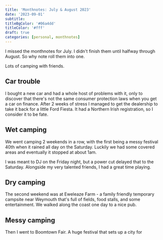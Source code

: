 ```yaml
---
title: 'Monthnotes: July & August 2023'
date: '2023-09-01'
subtitle:
titleBgColor: '#06a4dd'
titleColor: '#fff'
draft: true
categories: [personal, monthnotes]
---
```


I missed the monthnotes for July. I didn't finish them until halfway through August. So why note roll them into one.

Lots of camping with friends.

## Car trouble

I bought a new car and had a whole host of problems with it, only to discover that there's not the same consumer protection laws when you get a car on finance. After 2 weeks of stress I managed to get the dealership to take it back for a little Ford Fiesta. It had a Northern Irish registration, so I consider it to be fate.

## Wet camping

We went camping 2 weekends in a row, with the first being a messy festival 40th when it rained all day on the Saturday. Luckily we had some covered areas and eventually it stopped at about 1am.

I was meant to DJ on the Friday night, but a power cut delayed that to the Saturday. Alongside my very talented friends, I had a great time playing.

## Dry camping

The second weekend was at Eweleaze Farm - a family friendly temporary campsite near Weymouth that's full of fields, food stalls, and some entertainment. We walked along the coast one day to a nice pub.

## Messy camping

Then I went to Boomtown Fair. A huge festival that sets up a city for
